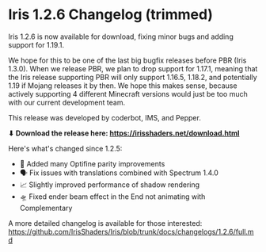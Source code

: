 # Iris 1.2.6 Changelog (trimmed)

Iris 1.2.6 is now available for download, fixing minor bugs and adding support for 1.19.1.

We hope for this to be one of the last big bugfix releases before PBR (Iris 1.3.0). When we release PBR, we plan to drop support for 1.17.1, meaning that the Iris release supporting PBR will only support 1.16.5, 1.18.2, and potentially 1.19 if Mojang releases it by then. We hope this makes sense, because actively supporting 4 different Minecraft versions would just be too much with our current development team.

This release was developed by coderbot, IMS, and Pepper.

**⬇ Download the release here: https://irisshaders.net/download.html**

Here's what's changed since 1.2.5:

- 📄 Added many Optifine parity improvements
- 🗣️ Fix issues with translations combined with Spectrum 1.4.0
- 📈 Slightly improved performance of shadow rendering
- 🛸 Fixed ender beam effect in the End not animating with Complementary

A more detailed changelog is available for those interested: <https://github.com/IrisShaders/Iris/blob/trunk/docs/changelogs/1.2.6/full.md>

